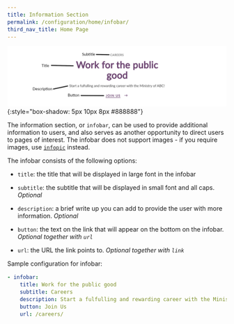 ```yaml
---
title: Information Section
permalink: /configuration/home/infobar/
third_nav_title: Home Page
---
```

![Screenshot of infobar with components labelled](/images/config/home-infobar.png){:style="box-shadow: 5px 10px 8px #888888"}

The information section, or `infobar`, can be used to provide additional information to users, and also serves as another opportunity to direct users to pages of interest. The infobar does not support images - if you require images, use [`infopic`](/configuration/home/infopic/) instead.

The infobar consists of the following options:

* `title`: the title that will be displayed in large font in the infobar

* `subtitle`: the subtitle that will be displayed in small font and all caps. *Optional*

* `description`: a brief write up you can add to provide the user with more information. *Optional*

* `button`: the text on the link that will appear on the bottom on the infobar. *Optional together with `url`*

* `url`: the URL the link points to. *Optional together with `link`*

Sample configuration for infobar:

```yml
- infobar:
    title: Work for the public good
    subtitle: Careers
    description: Start a fulfulling and rewarding career with the Ministry of ABC!
    button: Join Us
    url: /careers/
```